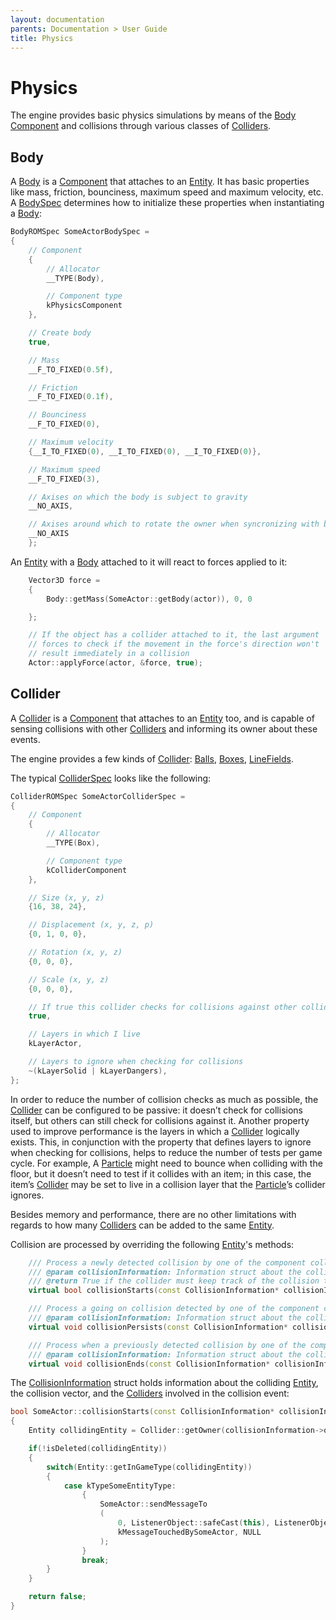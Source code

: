 ```yaml
---
layout: documentation
parents: Documentation > User Guide
title: Physics
---
```


# Physics

The engine provides basic physics simulations by means of the [Body](/documentation/api/class-body/) [Component](/documentation/api/class-component/) and collisions through various classes of [Colliders](/documentation/api/class-collider/).

## Body

A [Body](/documentation/api/class-body/) is a [Component](/documentation/api/class-component/) that attaches to an [Entity](/documentation/api/class-entity/). It has basic properties like mass, friction, bounciness, maximum speed and maximum velocity, etc. A [BodySpec](/documentation/api/struct-body-spec/) determines how to initialize these properties when instantiating a [Body](/documentation/api/class-body/):

```cpp
BodyROMSpec SomeActorBodySpec =
{
    // Component
    {
        // Allocator
        __TYPE(Body),

        // Component type
        kPhysicsComponent
    },

    // Create body
    true,

    // Mass
    __F_TO_FIXED(0.5f),

    // Friction
    __F_TO_FIXED(0.1f),

    // Bounciness
    __F_TO_FIXED(0),

    // Maximum velocity
    {__I_TO_FIXED(0), __I_TO_FIXED(0), __I_TO_FIXED(0)},

    // Maximum speed
    __F_TO_FIXED(3),

    // Axises on which the body is subject to gravity
    __NO_AXIS,

    // Axises around which to rotate the owner when syncronizing with body
    __NO_AXIS
    };
```

An [Entity](/documentation/api/class-entity/) with a [Body](/documentation/api/class-body/) attached to it will react to forces applied to it:

```cpp
    Vector3D force =
    {
        Body::getMass(SomeActor::getBody(actor)), 0, 0

    };

    // If the object has a collider attached to it, the last argument
    // forces to check if the movement in the force's direction won't
    // result immediately in a collision
    Actor::applyForce(actor, &force, true);
```

## Collider

A [Collider](/documentation/api/class-collider/) is a [Component](/documentation/api/class-component/) that attaches to an [Entity](/documentation/api/class-entity/) too, and is capable of sensing collisions with other [Colliders](/documentation/api/class-collider/) and informing its owner about these events.

The engine provides a few kinds of [Collider](/documentation/api/class-collider/): [Balls](/documentation/api/class-ball/), [Boxes](/documentation/api/class-box/), [LineFields](/documentation/api/class-linefield/).

The typical [ColliderSpec](/documentation/api/class-collider-spec/) looks like the following:

```cpp
ColliderROMSpec SomeActorColliderSpec =
{
    // Component
    {
        // Allocator
        __TYPE(Box),

        // Component type
        kColliderComponent
    },

    // Size (x, y, z)
    {16, 38, 24},

    // Displacement (x, y, z, p)
    {0, 1, 0, 0},

    // Rotation (x, y, z)
    {0, 0, 0},

    // Scale (x, y, z)
    {0, 0, 0},

    // If true this collider checks for collisions against other colliders
    true,

    // Layers in which I live
    kLayerActor,

    // Layers to ignore when checking for collisions
    ~(kLayerSolid | kLayerDangers),
};
```

In order to reduce the number of collision checks as much as possible, the [Collider](/documentation/api/class-collider/) can be configured to be passive: it doesn’t check for collisions itself, but others can still check for collisions against it. Another property used to improve performance is the layers in which a [Collider](/documentation/api/class-collider/) logically exists. This, in conjunction with the property that defines layers to ignore when checking for collisions, helps to reduce the number of tests per game cycle. For example, A [Particle](/documentation/api/class-particle/) might need to bounce when colliding with the floor, but it doesn’t need to test if it collides with an item; in this case, the item’s [Collider](/documentation/api/class-collider/) may be set to live in a collision layer that the [Particle](/documentation/api/class-particle/)’s collider ignores.

Besides memory and performance, there are no other limitations with regards to how many [Colliders](/documentation/api/class-collider/) can be added to the same [Entity](/documentation/api/class-entity/).

Collision are processed by overriding the following [Entity](/documentation/api/class-entity/)'s methods:

```cpp
    /// Process a newly detected collision by one of the component colliders.
    /// @param collisionInformation: Information struct about the collision to resolve
    /// @return True if the collider must keep track of the collision to detect if it persists and when it ends; false otherwise
    virtual bool collisionStarts(const CollisionInformation* collisionInformation);

    /// Process a going on collision detected by one of the component colliders.
    /// @param collisionInformation: Information struct about the collision to resolve
    virtual void collisionPersists(const CollisionInformation* collisionInformation);

    /// Process when a previously detected collision by one of the component colliders stops.
    /// @param collisionInformation: Information struct about the collision to resolve
    virtual void collisionEnds(const CollisionInformation* collisionInformation);
```

The [CollisionInformation](/documentation/api/struct-collision-information/) struct holds information about the colliding [Entity](/documentation/api/class-entity/), the collision vector, and the [Colliders](/documentation/api/class-collider/) involved in the collision event:

```cpp
bool SomeActor::collisionStarts(const CollisionInformation* collisionInformation __attribute__ ((unused)))
{
    Entity collidingEntity = Collider::getOwner(collisionInformation->otherCollider);

    if(!isDeleted(collidingEntity))
    {
        switch(Entity::getInGameType(collidingEntity))
        {
            case kTypeSomeEntityType:
                {
                    SomeActor::sendMessageTo
                    (
                        0, ListenerObject::safeCast(this), ListenerObject::safeCast(collidingEntity),
                        kMessageTouchedBySomeActor, NULL
                    );
                }
                break;
        }
    }

    return false;
}
```
